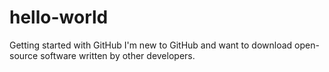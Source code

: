 # hello-world
Getting started with GitHub
I'm new to GitHub and want to download open-source software written by other developers.
